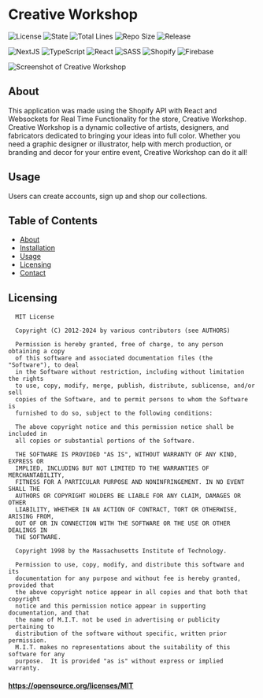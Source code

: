# Creative Workshop

![License](https://img.shields.io/github/license/strawhat19/CreativeWorkshop)
![State](https://img.shields.io/github/deployments/strawhat19/CreativeWorkshop/Production)
![Total Lines](https://img.shields.io/tokei/lines/github/strawhat19/CreativeWorkshop)
![Repo Size](https://img.shields.io/github/repo-size/strawhat19/CreativeWorkshop)
![Release](https://img.shields.io/github/release/strawhat19/CreativeWorkshop)

![NextJS](https://img.shields.io/badge/next.js-000000?style=for-the-badge&logo=nextdotjs&logoColor=white)
![TypeScript](https://img.shields.io/badge/typescript-%23007ACC.svg?style=for-the-badge&logo=typescript&logoColor=white)
![React](https://img.shields.io/badge/react-%2320232a.svg?style=for-the-badge&logo=react&logoColor=%2361DAFB)
![SASS](https://img.shields.io/badge/SASS-hotpink.svg?style=for-the-badge&logo=SASS&logoColor=white)
![Shopify](https://img.shields.io/badge/Shopify-7AB55C?style=for-the-badge&logo=Shopify&logoColor=white)
![Firebase](https://img.shields.io/badge/Firebase-039BE5?style=for-the-badge&logo=Firebase&logoColor=white)

![Screenshot of Creative Workshop](./public/assets/images/gifs/FloatingCatNew.gif)

## About
This application was made using the Shopify API with React and Websockets for Real Time Functionality for the store, Creative Workshop. Creative Workshop is a dynamic collective of artists, designers, and fabricators dedicated to bringing your ideas into full color. Whether you need a graphic designer or illustrator, help with merch production, or branding and decor for your entire event, Creative Workshop can do it all!

## Usage
Users can create accounts, sign up and shop our collections.

## Table of Contents  
* [About](#about)
* [Installation](#installation)
* [Usage](#usage)
* [Licensing](#licensing)
* [Contact](#contact)

## Licensing
#### 
      MIT License

      Copyright (C) 2012-2024 by various contributors (see AUTHORS)

      Permission is hereby granted, free of charge, to any person obtaining a copy
      of this software and associated documentation files (the "Software"), to deal
      in the Software without restriction, including without limitation the rights
      to use, copy, modify, merge, publish, distribute, sublicense, and/or sell
      copies of the Software, and to permit persons to whom the Software is
      furnished to do so, subject to the following conditions:

      The above copyright notice and this permission notice shall be included in
      all copies or substantial portions of the Software.

      THE SOFTWARE IS PROVIDED "AS IS", WITHOUT WARRANTY OF ANY KIND, EXPRESS OR
      IMPLIED, INCLUDING BUT NOT LIMITED TO THE WARRANTIES OF MERCHANTABILITY,
      FITNESS FOR A PARTICULAR PURPOSE AND NONINFRINGEMENT. IN NO EVENT SHALL THE
      AUTHORS OR COPYRIGHT HOLDERS BE LIABLE FOR ANY CLAIM, DAMAGES OR OTHER
      LIABILITY, WHETHER IN AN ACTION OF CONTRACT, TORT OR OTHERWISE, ARISING FROM,
      OUT OF OR IN CONNECTION WITH THE SOFTWARE OR THE USE OR OTHER DEALINGS IN
      THE SOFTWARE.
      
      Copyright 1998 by the Massachusetts Institute of Technology.

      Permission to use, copy, modify, and distribute this software and its
      documentation for any purpose and without fee is hereby granted, provided that
      the above copyright notice appear in all copies and that both that copyright
      notice and this permission notice appear in supporting documentation, and that
      the name of M.I.T. not be used in advertising or publicity pertaining to
      distribution of the software without specific, written prior permission.
      M.I.T. makes no representations about the suitability of this software for any
      purpose.  It is provided "as is" without express or implied warranty.
#### https://opensource.org/licenses/MIT
